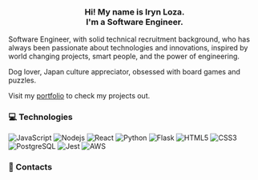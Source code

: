 <h3 align="center">Hi! My name is Iryn Loza. <br> I'm a Software Engineer.</h3>

Software Engineer, with solid technical recruitment background, who has always been passionate about technologies and innovations, inspired by world changing projects, smart people, and the power of engineering.

Dog lover, Japan culture appreciator, obsessed with board games and puzzles.

Visit my [portfolio](https://www.irynloza.me/) to check my projects out.

### 💻 Technologies 
![JavaScript](https://img.shields.io/badge/-JavaScript-grey?style=for-the-badge&logo=javascript)
![Nodejs](https://img.shields.io/badge/-Node.js-grey?style=for-the-badge&logo=Node.js)
![React](https://img.shields.io/badge/-React-grey?style=for-the-badge&logo=React)
![Python](https://img.shields.io/badge/-Python-grey?style=for-the-badge&logo=Python)
![Flask](https://img.shields.io/badge/-Flask-grey?style=for-the-badge&logo=Flask)
![HTML5](https://img.shields.io/badge/-HTML5-grey?style=for-the-badge&logo=html5)
![CSS3](https://img.shields.io/badge/-CSS3-grey?style=for-the-badge&logo=css3)
![PostgreSQL](https://img.shields.io/badge/-PostgreSQL-grey?style=for-the-badge&logo=PostgreSQL)
![Jest](https://img.shields.io/badge/-Jest-grey?style=for-the-badge&logo=Jest)
![AWS](https://img.shields.io/badge/-AWS-grey?style=for-the-badge&logo=AWS)

### 💬 Contacts 
<a href="mailto:irynaloza@gmail.com">
  <img align="left" alt="" src="https://img.shields.io/badge/-gmail-grey?style=for-the-badge&logo=gmail" />
</a>

<a href="https://www.linkedin.com/in/iryn-loza-engineer/">
  <img align="left" alt="" src="https://img.shields.io/badge/-linkedin-grey?style=for-the-badge&logo=linkedin" />
</a>


